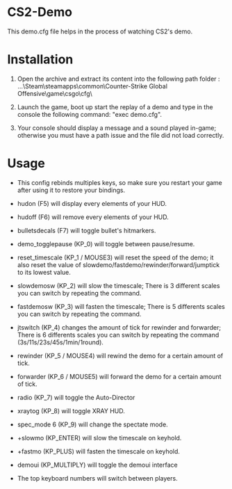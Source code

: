 # CS2-Demo
This demo.cfg file helps in the process of watching CS2's demo.

# Installation
1. Open the archive and extract its content into the following path folder : ...\Steam\steamapps\common\Counter-Strike Global Offensive\game\csgo\cfg\

2. Launch the game, boot up start the replay of a demo and type in the console the following command: "exec demo.cfg".

3. Your console should display a message and a sound played in-game; otherwise you must have a path issue and the file did not load correctly.

# Usage
- This config rebinds multiples keys, so make sure you restart your game after using it to restore your bindings.
  
- hudon (F5) will display every elements of your HUD.
- hudoff (F6) will remove every elements of your HUD.
- bulletsdecals (F7) will toggle bullet's hitmarkers.
  
- demo_togglepause (KP_0) will toggle between pause/resume.
- reset_timescale (KP_1 / MOUSE3) will reset the speed of the demo; it also reset the value of slowdemo/fastdemo/rewinder/forward/jumptick to its lowest value.
- slowdemosw (KP_2) will slow the timescale; There is 3 different scales you can switch by repeating the command.
- fastdemosw (KP_3) will fasten the timescale; There is 5 differents scales you can switch by repeating the command.
- jtswitch (KP_4) changes the amount of tick for rewinder and forwarder; There is 6 differents scales you can switch by repeating the command (3s/11s/23s/45s/1min/1round).
- rewinder (KP_5 / MOUSE4) will rewind the demo for a certain amount of tick.
- forwarder (KP_6 / MOUSE5) will forward the demo for a certain amount of tick.
- radio (KP_7) will toggle the Auto-Director
- xraytog (KP_8) will toggle XRAY HUD.
- spec_mode 6 (KP_9) will change the spectate mode.
  
- +slowmo (KP_ENTER) will slow the timescale on keyhold.
- +fastmo (KP_PLUS) will fasten the timescale on keyhold.
- demoui (KP_MULTIPLY) will toggle the demoui interface
  
- The top keyboard numbers will switch between players.
